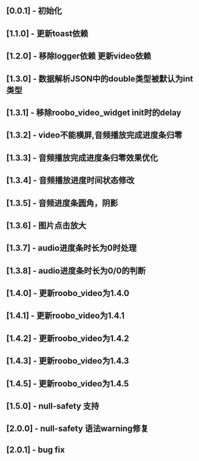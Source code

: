 ## [0.0.1] - 初始化
## [1.1.0] - 更新toast依赖
## [1.2.0] - 移除logger依赖 更新video依赖
## [1.3.0] - 数据解析JSON中的double类型被默认为int类型
## [1.3.1] - 移除roobo_video_widget init时的delay
## [1.3.2] - video不能横屏,音频播放完成进度条归零
## [1.3.3] - 音频播放完成进度条归零效果优化
## [1.3.4] - 音频播放进度时间状态修改
## [1.3.5] - 音频进度条圆角，阴影
## [1.3.6] - 图片点击放大
## [1.3.7] - audio进度条时长为0时处理
## [1.3.8] - audio进度条时长为0/0的判断
## [1.4.0] - 更新roobo_video为1.4.0
## [1.4.1] - 更新roobo_video为1.4.1
## [1.4.2] - 更新roobo_video为1.4.2
## [1.4.3] - 更新roobo_video为1.4.3
## [1.4.5] - 更新roobo_video为1.4.5
## [1.5.0] - null-safety 支持
## [2.0.0] - null-safety 语法warning修复
## [2.0.1] - bug fix